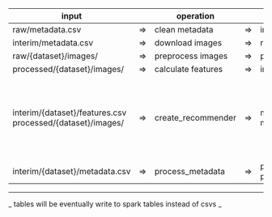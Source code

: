 
| input                 | |       operation     | |        output          | notes |
|---------------------  |-|---------------------|-|------------------------|----|
| raw/metadata.csv      |⇒| clean metadata     |⇒| interim/{dataset}/metadata.csv  | |
| interim/metadata.csv  |⇒| download images    |⇒| raw/{dataset}/images/ | |
| raw/{dataset}/images/ |⇒| preprocess images  |⇒| processed/{dataset}/images/  | |
| processed/{dataset}/images/ |⇒| calculate features |⇒| interim/{dataset}/features.csv  | |
| interim/{dataset}/features.csv <br/> processed/{dataset}/images/ |⇒| create_recommender |⇒| models/retrieval <br/> models/retrieval_exclusion  | images are for testing and tracing the model graph |
| interim/{dataset}/metadata.csv |⇒| process_metadata |⇒| processed/fixtures/*.json <br/> processed/metadata.csv  | |

-----------------------

_ tables will be eventually write to spark tables instead of csvs _
